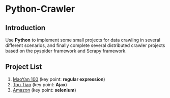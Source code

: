 # Python-Crawler
## Introduction
Use **Python** to implement some small projects for data crawling in several different scenarios, and finally complete several distributed crawler projects based on the pyspider framework and Scrapy framework.
## Project List
1. [MaoYan 100](./MaoYan%20100/README.md) (key point: **regular expression**)
2. [Tou Tiao](./TouTiao/README.md) (key point: **Ajax**)
3. [Amazon](./Amazon/README.md) (key point: **selenium**)